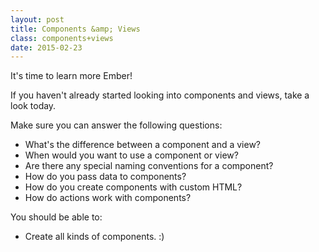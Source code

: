 ```yaml
---
layout: post
title: Components &amp; Views
class: components+views
date: 2015-02-23
---
```


It's time to learn more Ember!

If you haven't already started looking into components and views, take a look
today.

Make sure you can answer the following questions:

- What's the difference between a component and a view?
- When would you want to use a component or view?
- Are there any special naming conventions for a component?
- How do you pass data to components?
- How do you create components with custom HTML?
- How do actions work with components?

You should be able to:

- Create all kinds of components. :)
